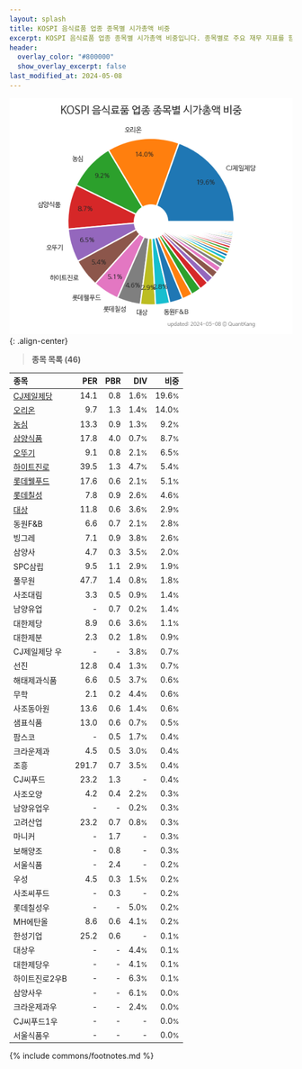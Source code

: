 ```yaml
---
layout: splash
title: KOSPI 음식료품 업종 종목별 시가총액 비중
excerpt: KOSPI 음식료품 업종 종목별 시가총액 비중입니다. 종목별로 주요 재무 지표를 함께 표시합니다.
header:
  overlay_color: "#800000"
  show_overlay_excerpt: false
last_modified_at: 2024-05-08
---
```



![KOSPI 음식료품 업종 종목별 시가총액 비중](/stats/sector/images/kospi_업종_음식료품_종목.png){: .align-center}


> **종목 목록 (46)**<a id="list"></a>

| **종목** | **PER** | **PBR** | **DIV** | **비중** |
| :------- | ------: | ------: | ------: | -------: |
| [CJ제일제당](/097950/) | 14.1 | 0.8 | 1.6<small>%</small> | 19.6<small>%</small> |
| [오리온](/271560/) | 9.7 | 1.3 | 1.4<small>%</small> | 14.0<small>%</small> |
| [농심](/004370/) | 13.3 | 0.9 | 1.3<small>%</small> | 9.2<small>%</small> |
| [삼양식품](/003230/) | 17.8 | 4.0 | 0.7<small>%</small> | 8.7<small>%</small> |
| [오뚜기](/007310/) | 9.1 | 0.8 | 2.1<small>%</small> | 6.5<small>%</small> |
| [하이트진로](/000080/) | 39.5 | 1.3 | 4.7<small>%</small> | 5.4<small>%</small> |
| [롯데웰푸드](/280360/) | 17.6 | 0.6 | 2.1<small>%</small> | 5.1<small>%</small> |
| [롯데칠성](/005300/) | 7.8 | 0.9 | 2.6<small>%</small> | 4.6<small>%</small> |
| [대상](/001680/) | 11.8 | 0.6 | 3.6<small>%</small> | 2.9<small>%</small> |
| 동원F&B | 6.6 | 0.7 | 2.1<small>%</small> | 2.8<small>%</small> |
| 빙그레 | 7.1 | 0.9 | 3.8<small>%</small> | 2.6<small>%</small> |
| 삼양사 | 4.7 | 0.3 | 3.5<small>%</small> | 2.0<small>%</small> |
| SPC삼립 | 9.5 | 1.1 | 2.9<small>%</small> | 1.9<small>%</small> |
| 풀무원 | 47.7 | 1.4 | 0.8<small>%</small> | 1.8<small>%</small> |
| 사조대림 | 3.3 | 0.5 | 0.9<small>%</small> | 1.4<small>%</small> |
| 남양유업 | - | 0.7 | 0.2<small>%</small> | 1.4<small>%</small> |
| 대한제당 | 8.9 | 0.6 | 3.6<small>%</small> | 1.1<small>%</small> |
| 대한제분 | 2.3 | 0.2 | 1.8<small>%</small> | 0.9<small>%</small> |
| CJ제일제당 우 | - | - | 3.8<small>%</small> | 0.7<small>%</small> |
| 선진 | 12.8 | 0.4 | 1.3<small>%</small> | 0.7<small>%</small> |
| 해태제과식품 | 6.6 | 0.5 | 3.7<small>%</small> | 0.6<small>%</small> |
| 무학 | 2.1 | 0.2 | 4.4<small>%</small> | 0.6<small>%</small> |
| 사조동아원 | 13.6 | 0.6 | 1.4<small>%</small> | 0.6<small>%</small> |
| 샘표식품 | 13.0 | 0.6 | 0.7<small>%</small> | 0.5<small>%</small> |
| 팜스코 | - | 0.5 | 1.7<small>%</small> | 0.4<small>%</small> |
| 크라운제과 | 4.5 | 0.5 | 3.0<small>%</small> | 0.4<small>%</small> |
| 조흥 | 291.7 | 0.7 | 3.5<small>%</small> | 0.4<small>%</small> |
| CJ씨푸드 | 23.2 | 1.3 | - | 0.4<small>%</small> |
| 사조오양 | 4.2 | 0.4 | 2.2<small>%</small> | 0.3<small>%</small> |
| 남양유업우 | - | - | 0.2<small>%</small> | 0.3<small>%</small> |
| 고려산업 | 23.2 | 0.7 | 0.8<small>%</small> | 0.3<small>%</small> |
| 마니커 | - | 1.7 | - | 0.3<small>%</small> |
| 보해양조 | - | 0.8 | - | 0.3<small>%</small> |
| 서울식품 | - | 2.4 | - | 0.2<small>%</small> |
| 우성 | 4.5 | 0.3 | 1.5<small>%</small> | 0.2<small>%</small> |
| 사조씨푸드 | - | 0.3 | - | 0.2<small>%</small> |
| 롯데칠성우 | - | - | 5.0<small>%</small> | 0.2<small>%</small> |
| MH에탄올 | 8.6 | 0.6 | 4.1<small>%</small> | 0.2<small>%</small> |
| 한성기업 | 25.2 | 0.6 | - | 0.1<small>%</small> |
| 대상우 | - | - | 4.4<small>%</small> | 0.1<small>%</small> |
| 대한제당우 | - | - | 4.1<small>%</small> | 0.1<small>%</small> |
| 하이트진로2우B | - | - | 6.3<small>%</small> | 0.1<small>%</small> |
| 삼양사우 | - | - | 6.1<small>%</small> | 0.0<small>%</small> |
| 크라운제과우 | - | - | 2.4<small>%</small> | 0.0<small>%</small> |
| CJ씨푸드1우 | - | - | - | 0.0<small>%</small> |
| 서울식품우 | - | - | - | 0.0<small>%</small> |

{% include commons/footnotes.md %}
